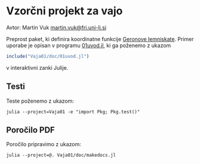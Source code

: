 # Vzorčni projekt za vajo

Avtor: Martin Vuk <martin.vuk@fri.uni-lj.si>

Preprost paket, ki definira koordinatne funkcije [Geronove lemniskate](https://sl.wikipedia.org/wiki/Geronova_lemniskata). Primer uporabe je opisan v programu [01uvod.jl](./doc/01uvod.jl), ki ga poženemo z ukazom

```jl
include("Vaja01/doc/01uvod.jl")
```
v interaktivni zanki Julije.

## Testi

Teste poženemo z ukazom:

```
julia --project=Vaja01 -e "import Pkg; Pkg.test()"
```

## Poročilo PDF

Poročilo pripravimo z ukazom:

```
julia --project=@. Vaja01/doc/makedocs.jl
```